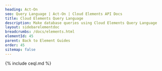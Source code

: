 ```yaml
---
heading: Act-On
seo: Query Language | Act-On | Cloud Elements API Docs
title: Cloud Elements Query Language
description: Make database queries using Cloud Elements Query Language.
layout: sidebarelementdoc
breadcrumbs: /docs/elements.html
elementId: 45
parent: Back to Element Guides
order: 45
sitemap: false
---
```


{% include ceql.md %}
